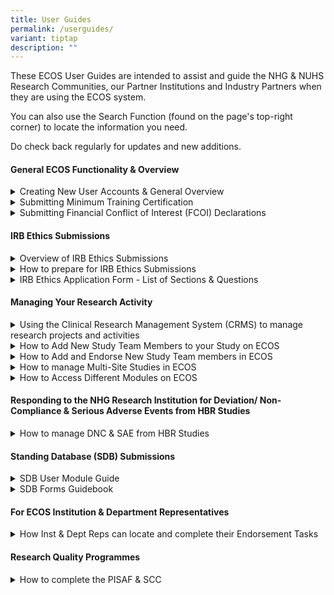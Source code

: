 ```yaml
---
title: User Guides
permalink: /userguides/
variant: tiptap
description: ""
---
```

<p>These ECOS User Guides are intended to assist and guide the NHG &amp;
NUHS Research Communities, our Partner Institutions and Industry Partners
when they are using the ECOS system.</p>
<p>You can also use the Search Function (found on the page's top-right corner)
to locate the information you need.</p>
<p>Do check back regularly for updates and new additions.</p>
<p></p>
<h4><strong>General ECOS Functionality &amp; Overview</strong></h4>
<div data-type="detailGroup" class="isomer-accordion isomer-accordion-white">
<details class="isomer-details">
<summary>Creating New User Accounts &amp; General Overview</summary>
<div data-type="detailsContent" class="isomer-details-content">
<p>This guidebook shows how new Public Healthcare Institutions (PHI) Users
can login and create their ECOS User Accounts. It also provides information
on the NHG Minimum Training requirements and orientates Users to the ECOS
interface and layout. (Last updated: 7 May 2024)</p>
<p><a href="/files/User Guides/General ECOS Functionality/ECOS_Creating_New_User_Accounts___General_Overview_7_May_2024.pdf" rel="noopener noreferrer nofollow" target="_blank">Download here</a>
</p>
<p></p>
</div>
</details>
<details class="isomer-details">
<summary>Submitting Minimum Training Certification</summary>
<div data-type="detailsContent" class="isomer-details-content">
<p>This guidebook will show ECOS Users how to access the Minimum Training
Module to upload their training certificates into their User Profile. (Last
updated: 7 May 2024)</p>
<p><a href="/files/User Guides/General ECOS Functionality/ECOS_Submitting_Min_Training_Certs_7_May_2024.pdf" rel="noopener noreferrer nofollow" target="_blank">Download here</a>
</p>
<p></p>
</div>
</details>
<details class="isomer-details">
<summary>Submitting Financial Conflict of Interest (FCOI) Declarations</summary>
<div data-type="detailsContent" class="isomer-details-content">
<p>This guidebook introduces the Financial Conflict of Interest (FCOI) Module
and shows how Users can submit their FCOI Declarations as well as responding
to queries from the FCOI Secretariat. (Last updated: 7 May 2024)</p>
<p><a href="/files/User Guides/General ECOS Functionality/ECOS_Submitting_FCOI_Declarations_7_May_2024.pdf" rel="noopener noreferrer nofollow" target="_blank">Download here</a>
</p>
<p></p>
</div>
</details>
</div>
<p></p>
<h4><strong>IRB Ethics Submissions</strong></h4>
<div data-type="detailGroup" class="isomer-accordion isomer-accordion-white">
<details class="isomer-details">
<summary>Overview of IRB Ethics Submissions</summary>
<div data-type="detailsContent" class="isomer-details-content">
<p>This Guidebook provides an overview and user-orientation to the Institutional
Review Board (IRB) Module. It explains the IRB submission process for new
Study Submissions and for the various reporting Forms for approved active
studies. (Last updated 9 May 2024)</p>
<p><a href="/files/User Guides/IRB Ethics Submissions/ECOS_Overview_of_IRB_Ethics_Submissions_9_May_2024.pdf" rel="noopener noreferrer nofollow" target="_blank">Download here</a>
</p>
<p></p>
</div>
</details>
<details class="isomer-details">
<summary>How to prepare for IRB Ethics Submissions</summary>
<div data-type="detailsContent" class="isomer-details-content">
<p>This quick guide explains how to successfully prepare for an IRB submission,
in particular, by looking at the User Profiles, Minimum Training and FCOI
Declaration requirements. (Last updated: 13 August 2024)</p>
<p><a href="/files/User Guides/IRB Ethics Submissions/ECOS_How_to_Prepare_for_IRB_Submissions_16_Aug_2024.pdf" rel="noopener noreferrer nofollow" target="_blank">Download here</a>
</p>
<p></p>
</div>
</details>
<details class="isomer-details">
<summary>IRB Ethics Application Form - List of Sections &amp; Questions</summary>
<div data-type="detailsContent" class="isomer-details-content">
<p>This guidebook provides a complete listing of all the Sections and Questions
in the IRB Application Form for reference so that researchers can draft
their IRB Application Form. (Last updated: 1 March 2024)</p>
<p><a href="/files/User Guides/IRB Ethics Submissions/ECOS_Questions_in_the_IRB_Application_Form_1_March_2024.pdf" rel="noopener noreferrer nofollow" target="_blank">Download here</a>
</p>
<p></p>
</div>
</details>
</div>
<p></p>
<h4><strong>Managing Your Research Activity</strong></h4>
<div data-type="detailGroup" class="isomer-accordion isomer-accordion-white">
<details class="isomer-details">
<summary>Using the Clinical Research Management System (CRMS) to manage research
projects and activities</summary>
<div data-type="detailsContent" class="isomer-details-content">
<p>This guidebook introduces the new ECOS Clinical Research Management System
(CRMS) module which is a useful clinical research management tool at the
Site, Study and Institutional level.</p>
<p>Researchers can use the CRMS module to record, track and manage their
respective clinical research projects and activities, including managing
the User Authorization List which controls user access to CRMS, IRB and
other modules for Study Team Roles (ie: Study Administrators, Collaborators,
Study Sponsor, etc). (Last updated: 21 May 2024)</p>
<p><a href="/files/User Guides/Managing Research Activity/ECOS_Overview_of_CRMS_Module_21_May_2024.pdf" rel="noopener noreferrer nofollow" target="_blank">Download here</a>
</p>
<p></p>
</div>
</details>
<details class="isomer-details">
<summary>How to Add New Study Team Members to your Study on ECOS</summary>
<div data-type="detailsContent" class="isomer-details-content">
<p>This quick guide explains how a Principal Investigator (PI) can add and
endorse/approve new Study Team Members via the Study’s User Authorization
List (UAL) in the ECOS Clinical Research Management System (CRMS) module
(Last updated: 7 June 2024)</p>
<p><a href="/files/User Guides/Managing Research Activity/ECOS_Adding_new_Study_Team_Members_7_Jun_2024.pdf" rel="noopener noreferrer nofollow" target="_blank">Download here</a>
</p>
<p></p>
</div>
</details>
<details class="isomer-details">
<summary>How to Add and Endorse New Study Team members in ECOS</summary>
<div data-type="detailsContent" class="isomer-details-content">
<p>This quick guide explains how the current Team Members can add new Team
Members via the Study’s User Authorization List (UAL) in the ECOS Clinical
Research Management System (CRMS) module. (Last updated 24 June 2024)</p>
<p><a href="/files/User Guides/Managing Research Activity/ECOS_How_to_Endorse_New_Study_Team_Members_24_Jun_2024.pdf" rel="noopener noreferrer nofollow" target="_blank">Download here</a>
</p>
<p></p>
</div>
</details>
<details class="isomer-details">
<summary>How to manage Multi-Site Studies in ECOS</summary>
<div data-type="detailsContent" class="isomer-details-content">
<p>This quick guide explains how researchers can set up and manage multiple
Study Sites in ECOS by using the ECOS Clinical Research Management System
(CRMS) module (Last updated: 22 July 2024)</p>
<p><a href="/files/User Guides/Managing Research Activity/ECOS_Managing_Multi_Site_Studies_22_July_2024.pdf" rel="noopener noreferrer nofollow" target="_blank">Download here</a>
</p>
<p></p>
</div>
</details>
<details class="isomer-details">
<summary>How to Access Different Modules on ECOS</summary>
<div data-type="detailsContent" class="isomer-details-content">
<p>This quick guide explains how researchers can access different modules
on ECOS. (Last updated: 18 Sep 2024)</p>
<p><a href="/files/Announcement Files/ECOS_How_to_Access_Different_Modules_on_ECOS_17_Sep_24.pdf" rel="noopener noreferrer nofollow" target="_blank">Download here.</a>
</p>
</div>
</details>
</div>
<p></p>
<h4><strong>Responding to the NHG Research Institution for Deviation/ Non-Compliance &amp; Serious Adverse Events from HBR Studies</strong></h4>
<div data-type="detailGroup" class="isomer-accordion-group isomer-accordion isomer-accordion-white">
<details class="isomer-details">
<summary>How to manage DNC &amp; SAE from HBR Studies</summary>
<div data-type="detailsContent" class="isomer-details-content">
<p>This guidebook provides Users with a step-by-step guidance to help users
navigate the module. (Last updated 1 August 2024)</p>
<p><a href="/files/User Guides/Deviation Non Compliance SAE/ECOS_Submitting_Non_Compliance_Events_1_August_2024.pdf" rel="noopener noreferrer nofollow" target="_blank">Download here</a>
</p>
<p></p>
</div>
</details>
</div>
<p></p>
<h4><strong>Standing Database (SDB) Submissions</strong></h4>
<div data-type="detailGroup" class="isomer-accordion isomer-accordion-white">
<details class="isomer-details">
<summary>SDB User Module Guide</summary>
<div data-type="detailsContent" class="isomer-details-content">
<p>This guide provides Users with step-by-step guidance on the submission
of an SDB application and navigation of the module. (Last updated 30 September
2024)</p>
<p><a href="/files/User Guides/SDB/SDB_Module_User_Guide___NHG_Only__Custodian_DTM.pdf" rel="noopener noreferrer nofollow" target="_blank">Download here</a>
</p>
<p></p>
</div>
</details>
<details class="isomer-details">
<summary>SDB Forms Guidebook</summary>
<div data-type="detailsContent" class="isomer-details-content">
<p>This guidebook provides a complete listing of all the Questions in the
SDB Application Form, Non-Compliance Report (NCR) Form and Status Report
Form (SRF). (Last updated 30 September 2024)</p>
<p><a href="/files/User Guides/SDB/SDB_Guidebook____Forms_10Oct24.pdf" rel="noopener noreferrer nofollow" target="_blank">Download here</a>
</p>
</div>
</details>
</div>
<p></p>
<h4><strong>For ECOS Institution &amp; Department Representatives</strong></h4>
<div data-type="detailGroup" class="isomer-accordion-group isomer-accordion isomer-accordion-white">
<details class="isomer-details">
<summary>How Inst &amp; Dept Reps can locate and complete their Endorsement Tasks</summary>
<div data-type="detailsContent" class="isomer-details-content">
<p>This guidebook is intended for ECOS Users who are appointed as Institution
or Department Representatives (IR &amp; DR). It provides information and
a step-by-step guide on the IR &amp; DR Ethics Submission Endorsement process.
(Last updated 7 May 2024)</p>
<p><a href="/files/User Guides/Dept and Inst Rep/ECOS_DR___IR_Endorsement_Process_Guide_7_May_2024.pdf" rel="noopener noreferrer nofollow" target="_blank">Download here</a>
</p>
</div>
</details>
</div>
<p></p>
<h4><strong>Research Quality Programmes</strong></h4>
<div data-type="detailGroup" class="isomer-accordion-group isomer-accordion isomer-accordion-white">
<details class="isomer-details">
<summary>How to complete the PISAF &amp; SCC</summary>
<div data-type="detailsContent" class="isomer-details-content">
<p>This guidebook contains step-by-step guidance for PIs/ Site-PIs/ Co-Investigators
and Study Team Members to navigate the module interface and to complete
the submission process for the PISAF/ SCC on ECOS Compliance module.</p>
<p>Only selected PIs will be informed to complete the PISAF/SCC.</p>
<p>(Last updated: 27 Sep 2024)</p>
<p><a href="/files/User Guides/PISAF &amp; SCC/ECOS_User_Guide___Compliance__PISAF__Module__Ver1__26_Sep_24_.pdf" rel="noopener noreferrer nofollow" target="_blank">PISAF - Download here</a>
</p>
<p><a href="/files/User Guides/PISAF &amp; SCC/ECOS_User_Guide___Compliance__PISAF_SCC__Module__Ver1__26_Sep_24___2_.pdf" rel="noopener noreferrer nofollow" target="_blank">SCC - Download here</a>
</p>
</div>
</details>
</div>
<p></p>